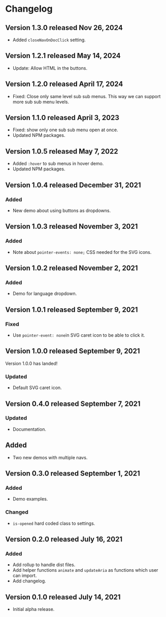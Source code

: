 # Changelog
## Version 1.3.0 released Nov 26, 2024
- Added `closeNavOnDocClick` setting.
## Version 1.2.1 released May 14, 2024
- Update: Allow HTML in the buttons.
## Version 1.2.0 released April 17, 2024
- Fixed: Close only same level sub sub menus. This way we can support more sub sub menu levels.
## Version 1.1.0 released April 3, 2023
- Fixed: show only one sub sub menu open at once.
- Updated NPM packages.
## Version 1.0.5 released May 7, 2022
- Added `:hover` to sub menus in hover demo.
- Updated NPM packages.
## Version 1.0.4 released December 31, 2021
### Added
- New demo about using buttons as dropdowns.
## Version 1.0.3 released November 3, 2021
### Added
- Note about `pointer-events: none;` CSS needed for the SVG icons.
## Version 1.0.2 released November 2, 2021
### Added
- Demo for language dropdown.

## Version 1.0.1 released September 9, 2021
### Fixed
- Use `pointer-event: none`in SVG caret icon to be able to click it.
## Version 1.0.0 released September 9, 2021
Version 1.0.0 has landed!
### Updated
- Default SVG caret icon.
## Version 0.4.0 released September 7, 2021
### Updated
- Documentation.

## Added
- Two new demos with multiple navs.

## Version 0.3.0 released September 1, 2021
### Added
- Demo examples.

### Changed
- `is-opened` hard coded class to settings.

## Version 0.2.0 released July 16, 2021

### Added
- Add rollup to handle dist files.
- Add helper functions `animate` and `updateAria` as functions which user can import. 
- Add changelog.

## Version 0.1.0 released July 14, 2021

- Initial alpha release.
